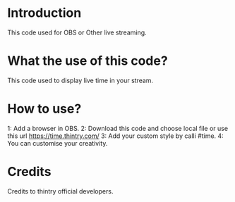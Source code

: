 # Introduction
This code used for OBS or Other live streaming.
# What the use of this code?
This code used to display live time in your stream.
# How to use?
1: Add a browser in OBS.
2: Download this code and choose local file or use this url https://time.thintry.com/
3: Add your custom style by calli #time.
4: You can customise your creativity.
# Credits
Credits to thintry official developers.

